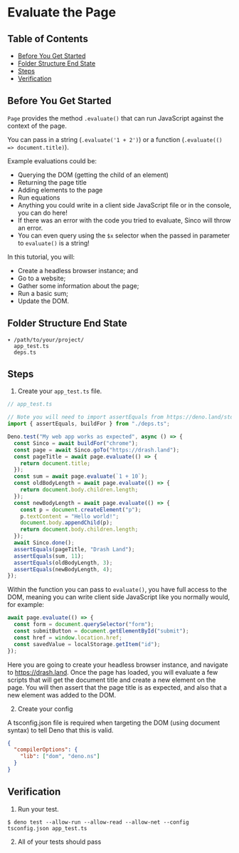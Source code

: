 # Evaluate the Page

## Table of Contents

- [Before You Get Started](#before-you-get-started)
- [Folder Structure End State](#folder-structure-end-state)
- [Steps](#steps)
- [Verification](#verification)

## Before You Get Started

`Page` provides the method `.evaluate()` that can run JavaScript against the
context of the page.

You can pass in a string (`.evaluate('1 + 2')`) or a function
(`.evaluate(() => document.title)`).

Example evaluations could be:

- Querying the DOM (getting the child of an element)
- Returning the page title
- Adding elements to the page
- Run equations
- Anything you could write in a client side JavaScript file or in the console,
  you can do here!
- If there was an error with the code you tried to evaluate, Sinco will throw an
  error.
- You can even query using the `$x` selector when the passed in parameter to `evaluate()` is a string!

In this tutorial, you will:

- Create a headless browser instance; and
- Go to a website;
- Gather some information about the page;
- Run a basic sum;
- Update the DOM.

## Folder Structure End State

```text
▾ /path/to/your/project/
  app_test.ts
  deps.ts
```

## Steps

1. Create your `app_test.ts` file.

```typescript
// app_test.ts

// Note you will need to import assertEquals from https://deno.land/std/testing/asserts.ts
import { assertEquals, buildFor } from "./deps.ts";

Deno.test("My web app works as expected", async () => {
  const Sinco = await buildFor("chrome");
  const page = await Sinco.goTo("https://drash.land");
  const pageTitle = await page.evaluate(() => {
    return document.title;
  });
  const sum = await page.evaluate(`1 + 10`);
  const oldBodyLength = await page.evaluate(() => {
    return document.body.children.length;
  });
  const newBodyLength = await page.evaluate(() => {
    const p = document.createElement("p");
    p.textContent = "Hello world!";
    document.body.appendChild(p);
    return document.body.children.length;
  });
  await Sinco.done();
  assertEquals(pageTitle, "Drash Land");
  assertEquals(sum, 11);
  assertEquals(oldBodyLength, 3);
  assertEquals(newBodyLength, 4);
});
```

Within the function you can pass to `evaluate()`, you have full access to
the DOM, meaning you can write client side JavaScript like you normally would,
for example:

```typescript
await page.evaluate(() => {
  const form = document.querySelector("form");
  const submitButton = document.getElementById("submit");
  const href = window.location.href;
  const savedValue = localStorage.getItem("id");
});
```

Here you are going to create your headless browser instance, and navigate to
https://drash.land. Once the page has loaded, you will evaluate a few scripts
that will get the document title and create a new element on the page. You will
then assert that the page title is as expected, and also that a new element was
added to the DOM.

2. Create your config

A tsconfig.json file is required when targeting the DOM (using document syntax)
to tell Deno that this is valid.

```json
{
  "compilerOptions": {
    "lib": ["dom", "deno.ns"]
  }
}
```

## Verification

1. Run your test.

```shell
$ deno test --allow-run --allow-read --allow-net --config tsconfig.json app_test.ts
```

2. All of your tests should pass
